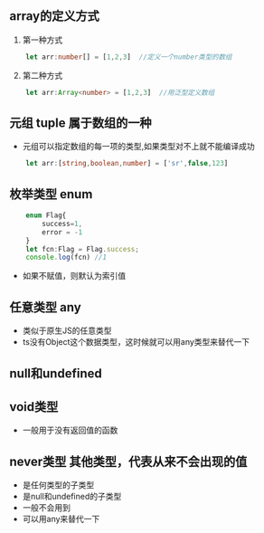 ## array的定义方式
1. 第一种方式
```ts
    let arr:number[] = [1,2,3]  //定义一个number类型的数组
```
2. 第二种方式
```ts
    let arr:Array<number> = [1,2,3]  //用泛型定义数组
```

## 元组 tuple  属于数组的一种
- 元组可以指定数组的每一项的类型,如果类型对不上就不能编译成功
```ts
    let arr:[string,boolean,number] = ['sr',false,123]
```

## 枚举类型 enum
```ts
    enum Flag{
        success=1,
        error = -1
    }
    let fcn:Flag = Flag.success;
    console.log(fcn) //1
```
- 如果不赋值，则默认为索引值

## 任意类型 any
- 类似于原生JS的任意类型
- ts没有Object这个数据类型，这时候就可以用any类型来替代一下

## null和undefined 

## void类型
- 一般用于没有返回值的函数

## never类型  其他类型，代表从来不会出现的值
- 是任何类型的子类型
- 是null和undefined的子类型
- 一般不会用到
- 可以用any来替代一下